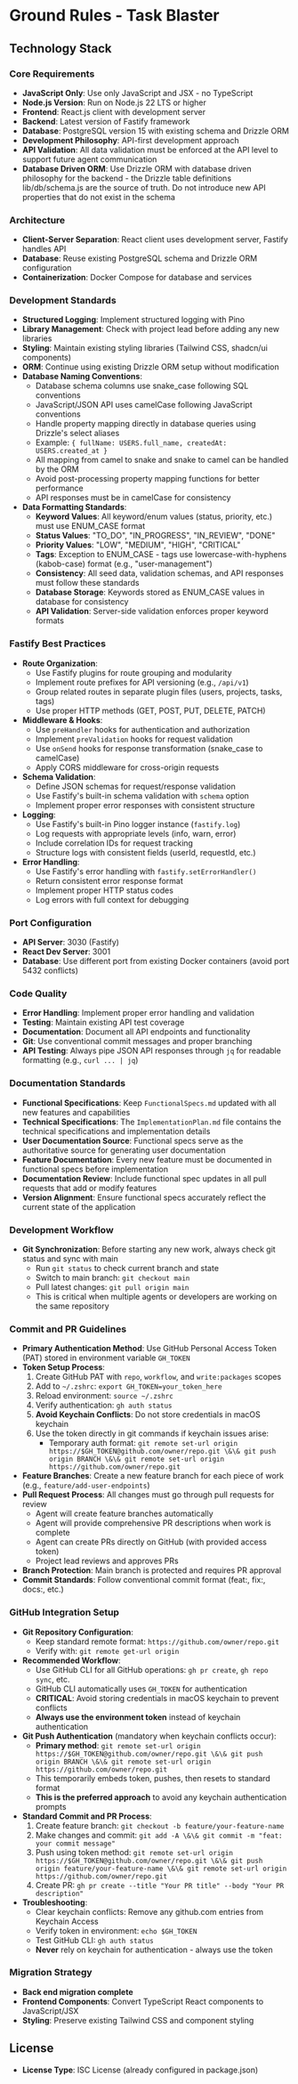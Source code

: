 # Ground Rules - Task Blaster

## Technology Stack

### Core Requirements

- **JavaScript Only**: Use only JavaScript and JSX - no TypeScript
- **Node.js Version**: Run on Node.js 22 LTS or higher
- **Frontend**: React.js client with development server
- **Backend**: Latest version of Fastify framework
- **Database**: PostgreSQL version 15 with existing schema and Drizzle ORM
- **Development Philosophy**: API-first development approach
- **API Validation**: All data validation must be enforced at the API level to support future agent communication
- **Database Driven ORM**: Use Drizzle ORM with database driven philosophy for the backend - the Drizzle table definitions lib/db/schema.js are the source of truth. Do not introduce new API properties that do not exist in the schema

### Architecture

- **Client-Server Separation**: React client uses development server, Fastify handles API
- **Database**: Reuse existing PostgreSQL schema and Drizzle ORM configuration
- **Containerization**: Docker Compose for database and services

### Development Standards

- **Structured Logging**: Implement structured logging with Pino
- **Library Management**: Check with project lead before adding any new libraries
- **Styling**: Maintain existing styling libraries (Tailwind CSS, shadcn/ui components)
- **ORM**: Continue using existing Drizzle ORM setup without modification
- **Database Naming Conventions**:
  - Database schema columns use snake_case following SQL conventions
  - JavaScript/JSON API uses camelCase following JavaScript conventions
  - Handle property mapping directly in database queries using Drizzle's select aliases
  - Example: `{ fullName: USERS.full_name, createdAt: USERS.created_at }`
  - All mapping from camel to snake and snake to camel can be handled by the ORM
  - Avoid post-processing property mapping functions for better performance
  - API responses must be in camelCase for consistency
- **Data Formatting Standards**:
  - **Keyword Values**: All keyword/enum values (status, priority, etc.) must use ENUM_CASE format
  - **Status Values**: "TO_DO", "IN_PROGRESS", "IN_REVIEW", "DONE"
  - **Priority Values**: "LOW", "MEDIUM", "HIGH", "CRITICAL"
  - **Tags**: Exception to ENUM_CASE - tags use lowercase-with-hyphens (kabob-case) format (e.g., "user-management")
  - **Consistency**: All seed data, validation schemas, and API responses must follow these standards
  - **Database Storage**: Keywords stored as ENUM_CASE values in database for consistency
  - **API Validation**: Server-side validation enforces proper keyword formats

### Fastify Best Practices

- **Route Organization**:
  - Use Fastify plugins for route grouping and modularity
  - Implement route prefixes for API versioning (e.g., `/api/v1`)
  - Group related routes in separate plugin files (users, projects, tasks, tags)
  - Use proper HTTP methods (GET, POST, PUT, DELETE, PATCH)
- **Middleware & Hooks**:
  - Use `preHandler` hooks for authentication and authorization
  - Implement `preValidation` hooks for request validation
  - Use `onSend` hooks for response transformation (snake_case to camelCase)
  - Apply CORS middleware for cross-origin requests
- **Schema Validation**:
  - Define JSON schemas for request/response validation
  - Use Fastify's built-in schema validation with `schema` option
  - Implement proper error responses with consistent structure
- **Logging**:
  - Use Fastify's built-in Pino logger instance (`fastify.log`)
  - Log requests with appropriate levels (info, warn, error)
  - Include correlation IDs for request tracking
  - Structure logs with consistent fields (userId, requestId, etc.)
- **Error Handling**:
  - Use Fastify's error handling with `fastify.setErrorHandler()`
  - Return consistent error response format
  - Implement proper HTTP status codes
  - Log errors with full context for debugging

### Port Configuration

- **API Server**: 3030 (Fastify)
- **React Dev Server**: 3001
- **Database**: Use different port from existing Docker containers (avoid port 5432 conflicts)

### Code Quality

- **Error Handling**: Implement proper error handling and validation
- **Testing**: Maintain existing API test coverage
- **Documentation**: Document all API endpoints and functionality
- **Git**: Use conventional commit messages and proper branching
- **API Testing**: Always pipe JSON API responses through `jq` for readable formatting (e.g., `curl ... | jq`)

### Documentation Standards

- **Functional Specifications**: Keep `FunctionalSpecs.md` updated with all new features and capabilities
- **Technical Specifications**: The `ImplementationPlan.md` file contains the technical specifications and implementation details
- **User Documentation Source**: Functional specs serve as the authoritative source for generating user documentation
- **Feature Documentation**: Every new feature must be documented in functional specs before implementation
- **Documentation Review**: Include functional spec updates in all pull requests that add or modify features
- **Version Alignment**: Ensure functional specs accurately reflect the current state of the application

### Development Workflow

- **Git Synchronization**: Before starting any new work, always check git status and sync with main
  - Run `git status` to check current branch and state
  - Switch to main branch: `git checkout main`
  - Pull latest changes: `git pull origin main`
  - This is critical when multiple agents or developers are working on the same repository

### Commit and PR Guidelines

- **Primary Authentication Method**: Use GitHub Personal Access Token (PAT) stored in environment variable `GH_TOKEN`
- **Token Setup Process**:
  1. Create GitHub PAT with `repo`, `workflow`, and `write:packages` scopes
  2. Add to `~/.zshrc`: `export GH_TOKEN=your_token_here`
  3. Reload environment: `source ~/.zshrc`
  4. Verify authentication: `gh auth status`
  5. **Avoid Keychain Conflicts**: Do not store credentials in macOS keychain
  6. Use the token directly in git commands if keychain issues arise:
     - Temporary auth format: `git remote set-url origin https://$GH_TOKEN@github.com/owner/repo.git \&\& git push origin BRANCH \&\& git remote set-url origin https://github.com/owner/repo.git`
- **Feature Branches**: Create a new feature branch for each piece of work (e.g., `feature/add-user-endpoints`)
- **Pull Request Process**: All changes must go through pull requests for review
  - Agent will create feature branches automatically
  - Agent will provide comprehensive PR descriptions when work is complete
  - Agent can create PRs directly on GitHub (with provided access token)
  - Project lead reviews and approves PRs
- **Branch Protection**: Main branch is protected and requires PR approval
- **Commit Standards**: Follow conventional commit format (feat:, fix:, docs:, etc.)

### GitHub Integration Setup

- **Git Repository Configuration**:
  - Keep standard remote format: `https://github.com/owner/repo.git`
  - Verify with: `git remote get-url origin`
- **Recommended Workflow**:
  - Use GitHub CLI for all GitHub operations: `gh pr create`, `gh repo sync`, etc.
  - GitHub CLI automatically uses `GH_TOKEN` for authentication
  - **CRITICAL**: Avoid storing credentials in macOS keychain to prevent conflicts
  - **Always use the environment token** instead of keychain authentication
- **Git Push Authentication** (mandatory when keychain conflicts occur):
  - **Primary method**: `git remote set-url origin https://$GH_TOKEN@github.com/owner/repo.git \&\& git push origin BRANCH \&\& git remote set-url origin https://github.com/owner/repo.git`
  - This temporarily embeds token, pushes, then resets to standard format
  - **This is the preferred approach** to avoid any keychain authentication prompts
- **Standard Commit and PR Process**:
  1. Create feature branch: `git checkout -b feature/your-feature-name`
  2. Make changes and commit: `git add -A \&\& git commit -m "feat: your commit message"`
  3. Push using token method: `git remote set-url origin https://$GH_TOKEN@github.com/owner/repo.git \&\& git push origin feature/your-feature-name \&\& git remote set-url origin https://github.com/owner/repo.git`
  4. Create PR: `gh pr create --title "Your PR title" --body "Your PR description"`
- **Troubleshooting**:
  - Clear keychain conflicts: Remove any github.com entries from Keychain Access
  - Verify token in environment: `echo $GH_TOKEN`
  - Test GitHub CLI: `gh auth status`
  - **Never** rely on keychain for authentication - always use the token

### Migration Strategy

- **Back end migration complete**
- **Frontend Components**: Convert TypeScript React components to JavaScript/JSX
- **Styling**: Preserve existing Tailwind CSS and component styling

## License

- **License Type**: ISC License (already configured in package.json)
